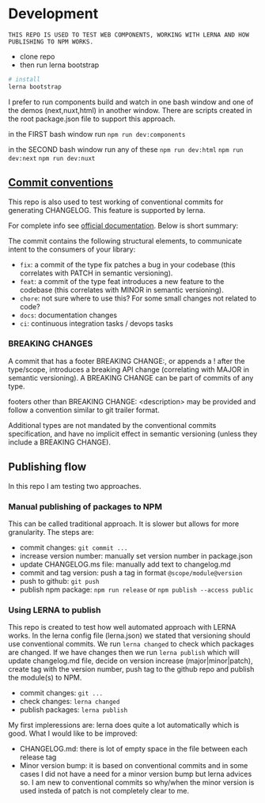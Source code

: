# Development

`THIS REPO IS USED TO TEST WEB COMPONENTS, WORKING WITH LERNA AND HOW PUBLISHING TO NPM WORKS.`

- clone repo
- then run lerna bootstrap

```bash
# install
lerna bootstrap
```

I prefer to run components build and watch in one bash window and one of the demos (next,nuxt,html) in another window. There are scripts created in the root package.json file to support this approach.

in the FIRST bash window run
`npm run dev:components`

in the SECOND bash window run any of these
`npm run dev:html`
`npm run dev:next`
`npm run dev:nuxt`

## [Commit conventions](https://www.conventionalcommits.org/en/v1.0.0/#summary)

This repo is also used to test working of conventional commits for generating CHANGELOG. This feature is supported by lerna.

For complete info see [official documentation](https://www.conventionalcommits.org/en/v1.0.0/#summary). Below is short summary:

The commit contains the following structural elements, to communicate intent to the consumers of your library:

- `fix`: a commit of the type fix patches a bug in your codebase (this correlates with PATCH in semantic versioning).
- `feat`: a commit of the type feat introduces a new feature to the codebase (this correlates with MINOR in semantic versioning).
- `chore`: not sure where to use this? For some small changes not related to code?
- `docs`: documentation changes
- `ci`: continuous integration tasks / devops tasks

### BREAKING CHANGES

A commit that has a footer BREAKING CHANGE:, or appends a ! after the type/scope, introduces a breaking API change (correlating with MAJOR in semantic versioning). A BREAKING CHANGE can be part of commits of any type.

footers other than BREAKING CHANGE: \<description> may be provided and follow a convention similar to git trailer format.

Additional types are not mandated by the conventional commits specification, and have no implicit effect in semantic versioning (unless they include a BREAKING CHANGE).

## Publishing flow

In this repo I am testing two approaches.

### Manual publishing of packages to NPM

This can be called traditional approach. It is slower but allows for more granularity.
The steps are:

- commit changes: `git commit ...`
- increase version number: manually set version number in package.json
- update CHANGELOG.ms file: manually add text to changelog.md
- commit and tag version: push a tag in format `@scope/module@version`
- push to github: `git push`
- publish npm package: `npm run release` or `npm publish --access public`

### Using LERNA to publish

This repo is created to test how well automated approach with LERNA works. In the lerna config file (lerna.json) we stated that versioning should use conventional commits. We run `lerna changed` to check which packages are changed. If we have changes then we run `lerna publish` which will update changelog.md file, decide on version increase (major|minor|patch), create tag with the version number, push tag to the github repo and publish the module(s) to NPM.

- commit changes: `git ...`
- check changes: `lerna changed`
- publish packages: `lerna publish`

My first impleressions are: lerna does quite a lot automatically which is good. What I would like to be improved:

- CHANGELOG.md: there is lot of empty space in the file between each release tag
- Minor version bump: it is based on conventional commits and in some cases I did not have a need for a minor version bump but lerna advices so. I am new to conventional commits so why/when the minor version is used insteda of patch is not completely clear to me.
